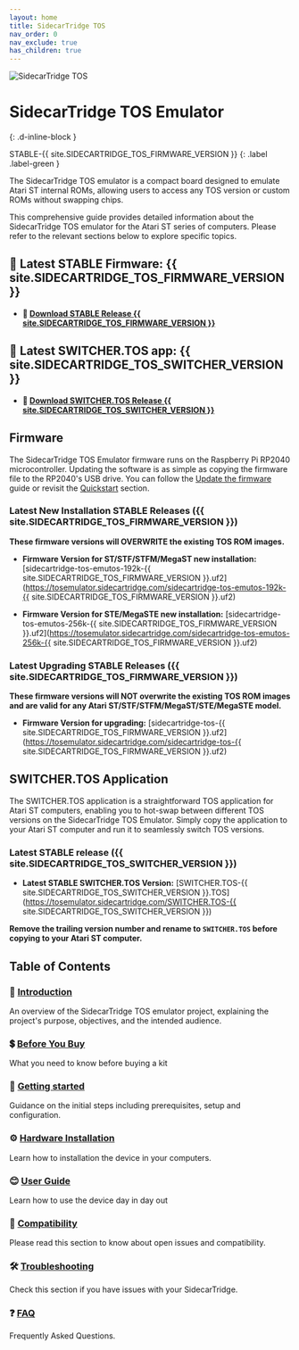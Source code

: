 ```yaml
---
layout: home
title: SidecarTridge TOS
nav_order: 0
nav_exclude: true
has_children: true
---
```



![SidecarTridge TOS](/sidecartridge-tos/assets/images/sidecartridge-kit.png)

# SidecarTridge TOS Emulator 
{: .d-inline-block }

STABLE-{{ site.SIDECARTRIDGE_TOS_FIRMWARE_VERSION }}
{: .label .label-green }

The SidecarTridge TOS emulator is a compact board designed to emulate Atari ST internal ROMs, allowing users to access any TOS version or custom ROMs without swapping chips. 

This comprehensive guide provides detailed information about the SidecarTridge TOS emulator for the Atari ST series of computers. Please refer to the relevant sections below to explore specific topics.

## 🚀 Latest STABLE Firmware: {{ site.SIDECARTRIDGE_TOS_FIRMWARE_VERSION }}
* **💾 [Download STABLE Release {{ site.SIDECARTRIDGE_TOS_FIRMWARE_VERSION }}](https://sidecartridge.com/downloads)**

## 🚀 Latest SWITCHER.TOS app: {{ site.SIDECARTRIDGE_TOS_SWITCHER_VERSION }}
* **💾 [Download SWITCHER.TOS Release {{ site.SIDECARTRIDGE_TOS_SWITCHER_VERSION }}](https://sidecartridge.com/downloads)**

## Firmware

The SidecarTridge TOS Emulator firmware runs on the Raspberry Pi RP2040 microcontroller. Updating the software is as simple as copying the firmware file to the RP2040's USB drive. You can follow the [Update the firmware](/sidecartridge-tos/getting-started/#firmware-installation) guide or revisit the [Quickstart](https://sidecartridge.com/quickstart/sidecartridge-tos-atari-st/) section.

### Latest New Installation STABLE Releases  ({{ site.SIDECARTRIDGE_TOS_FIRMWARE_VERSION }})

**These firmware versions will OVERWRITE the existing TOS ROM images.**

- **Firmware Version for ST/STF/STFM/MegaST new installation:** [sidecartridge-tos-emutos-192k-{{ site.SIDECARTRIDGE_TOS_FIRMWARE_VERSION }}.uf2](https://tosemulator.sidecartridge.com/sidecartridge-tos-emutos-192k-{{ site.SIDECARTRIDGE_TOS_FIRMWARE_VERSION }}.uf2)

- **Firmware Version for STE/MegaSTE new installation:** [sidecartridge-tos-emutos-256k-{{ site.SIDECARTRIDGE_TOS_FIRMWARE_VERSION }}.uf2](https://tosemulator.sidecartridge.com/sidecartridge-tos-emutos-256k-{{ site.SIDECARTRIDGE_TOS_FIRMWARE_VERSION }}.uf2)

### Latest Upgrading STABLE Releases  ({{ site.SIDECARTRIDGE_TOS_FIRMWARE_VERSION }})

**These firmware versions will NOT overwrite the existing TOS ROM images and are valid for any Atari ST/STF/STFM/MegaST/STE/MegaSTE model.**

- **Firmware Version for upgrading:** [sidecartridge-tos-{{ site.SIDECARTRIDGE_TOS_FIRMWARE_VERSION }}.uf2](https://tosemulator.sidecartridge.com/sidecartridge-tos-{{ site.SIDECARTRIDGE_TOS_FIRMWARE_VERSION }}.uf2)

## SWITCHER.TOS Application

The SWITCHER.TOS application is a straightforward TOS application for Atari ST computers, enabling you to hot-swap between different TOS versions on the SidecarTridge TOS Emulator. Simply copy the application to your Atari ST computer and run it to seamlessly switch TOS versions.

### Latest STABLE release ({{ site.SIDECARTRIDGE_TOS_SWITCHER_VERSION }})
- **Latest STABLE SWITCHER.TOS Version:** [SWITCHER.TOS-{{ site.SIDECARTRIDGE_TOS_SWITCHER_VERSION }}.TOS](https://tosemulator.sidecartridge.com/SWITCHER.TOS-{{ site.SIDECARTRIDGE_TOS_SWITCHER_VERSION }})

**Remove the trailing version number and rename to `SWITCHER.TOS` before copying to your Atari ST computer.**


## Table of Contents

<h3>📘 <a href="/sidecartridge-tos/introduction/">Introduction</a></h3>
<p>An overview of the SidecarTridge TOS emulator project, explaining the project's purpose, objectives, and the intended audience.</p>

<h3>💲 <a href="/sidecartridge-tos/before-buy/">Before You Buy</a></h3>
<p>What you need to know before buying a kit</p>

<h3>🚀 <a href="/sidecartridge-tos/getting-started/">Getting started</a></h3>
<p>Guidance on the initial steps including prerequisites, setup and configuration.</p>

<h3>⚙️ <a href="/sidecartridge-tos/hardware-installation/">Hardware Installation</a></h3>
<p>Learn how to installation the device in your computers.</p>

<h3>😊 <a href="/sidecartridge-tos/user-guide/">User Guide</a></h3>
<p>Learn how to use the device day in day out</p>

<h3>🤝 <a href="/sidecartridge-tos/compatibility/">Compatibility</a></h3>
<p>Please read this section to know about open issues and compatibility.</p>

<h3>🛠️ <a href="/sidecartridge-tos/troubleshooting/">Troubleshooting</a></h3>
<p>Check this section if you have issues with your SidecarTridge.</p>

<h3>❓ <a href="/sidecartridge-tos/faq/">FAQ</a></h3>
<p>Frequently Asked Questions.</p>


